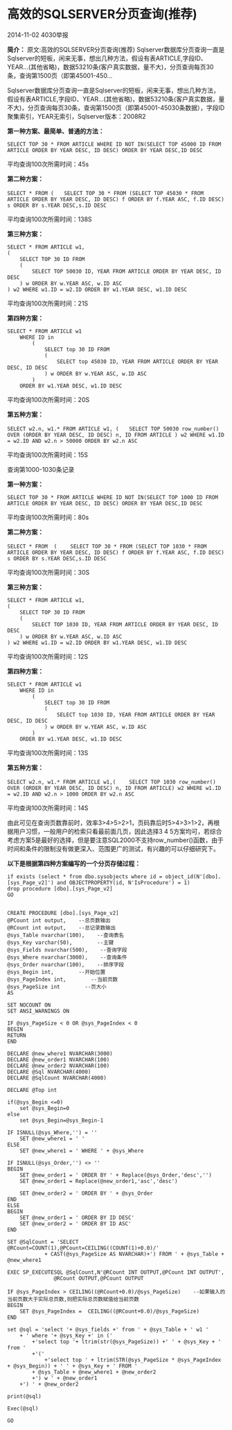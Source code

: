 # 高效的SQLSERVER分页查询(推荐)

2014-11-02 4030举报

**简介：** 原文:高效的SQLSERVER分页查询(推荐) Sqlserver数据库分页查询一直是Sqlserver的短板，闲来无事，想出几种方法，假设有表ARTICLE,字段ID、YEAR...(其他省略)，数据53210条(客户真实数据，量不大)，分页查询每页30条，查询第1500页（即第45001-450...





Sqlserver数据库分页查询一直是Sqlserver的短板，闲来无事，想出几种方法，假设有表ARTICLE,字段ID、YEAR...(其他省略)，数据53210条(客户真实数据，量不大)，分页查询每页30条，查询第1500页（即第45001-45030条数据），字段ID聚集索引，YEAR无索引，Sqlserver版本：2008R2

**第一种方案、最简单、普通的方法：**



```
SELECT TOP 30 * FROM ARTICLE WHERE ID NOT IN(SELECT TOP 45000 ID FROM ARTICLE ORDER BY YEAR DESC, ID DESC) ORDER BY YEAR DESC,ID DESC  
```

 

 

   平均查询100次所需时间：45s

**第二种方案：**



```
SELECT * FROM (　　SELECT TOP 30 * FROM (SELECT TOP 45030 * FROM ARTICLE ORDER BY YEAR DESC, ID DESC) f ORDER BY f.YEAR ASC, f.ID DESC) s ORDER BY s.YEAR DESC,s.ID DESC  
```

 

   平均查询100次所需时间：138S

**第三种方案：**



```
SELECT * FROM ARTICLE w1, 
(
    SELECT TOP 30 ID FROM 
    (
        SELECT TOP 50030 ID, YEAR FROM ARTICLE ORDER BY YEAR DESC, ID DESC
    ) w ORDER BY w.YEAR ASC, w.ID ASC
) w2 WHERE w1.ID = w2.ID ORDER BY w1.YEAR DESC, w1.ID DESC
```

   平均查询100次所需时间：21S

**第四种方案：**



```
SELECT * FROM ARTICLE w1 
    WHERE ID in 
        (
            SELECT top 30 ID FROM 
            (
                SELECT top 45030 ID, YEAR FROM ARTICLE ORDER BY YEAR DESC, ID DESC
            ) w ORDER BY w.YEAR ASC, w.ID ASC
        ) 
    ORDER BY w1.YEAR DESC, w1.ID DESC
```

   平均查询100次所需时间：20S

**第五种方案：**



```
SELECT w2.n, w1.* FROM ARTICLE w1, (　　SELECT TOP 50030 row_number() OVER (ORDER BY YEAR DESC, ID DESC) n, ID FROM ARTICLE ) w2 WHERE w1.ID = w2.ID AND w2.n > 50000 ORDER BY w2.n ASC  
```

   平均查询100次所需时间：15S

查询第1000-1030条记录

**第一种方案：**



```
SELECT TOP 30 * FROM ARTICLE WHERE ID NOT IN(SELECT TOP 1000 ID FROM ARTICLE ORDER BY YEAR DESC, ID DESC) ORDER BY YEAR DESC,ID DESC  
```

 

   平均查询100次所需时间：80s

**第二种方案：**



```
SELECT * FROM  ( 　　SELECT TOP 30 * FROM (SELECT TOP 1030 * FROM ARTICLE ORDER BY YEAR DESC, ID DESC) f ORDER BY f.YEAR ASC, f.ID DESC) s ORDER BY s.YEAR DESC,s.ID DESC  
```

  平均查询100次所需时间：30S

**第三种方案：**



```
SELECT * FROM ARTICLE w1, 
(
    SELECT TOP 30 ID FROM 
    (
        SELECT TOP 1030 ID, YEAR FROM ARTICLE ORDER BY YEAR DESC, ID DESC
    ) w ORDER BY w.YEAR ASC, w.ID ASC
) w2 WHERE w1.ID = w2.ID ORDER BY w1.YEAR DESC, w1.ID DESC
```

   平均查询100次所需时间：12S

**第四种方案：**



```
SELECT * FROM ARTICLE w1 
    WHERE ID in 
        (
            SELECT top 30 ID FROM 
            (
                SELECT top 1030 ID, YEAR FROM ARTICLE ORDER BY YEAR DESC, ID DESC
            ) w ORDER BY w.YEAR ASC, w.ID ASC
        ) 
    ORDER BY w1.YEAR DESC, w1.ID DESC
```

   平均查询100次所需时间：13S

**第五种方案：**



```
SELECT w2.n, w1.* FROM ARTICLE w1,( 　　SELECT TOP 1030 row_number() OVER (ORDER BY YEAR DESC, ID DESC) n, ID FROM ARTICLE) w2 WHERE w1.ID = w2.ID AND w2.n > 1000 ORDER BY w2.n ASC  
```

平均查询100次所需时间：14S

   由此可见在查询页数靠前时，效率3>4>5>2>1，页码靠后时5>4>3>1>2，再根据用户习惯，一般用户的检索只看最前面几页，因此选择3 4 5方案均可，若综合考虑方案5是最好的选择，但是要注意SQL2000不支持row_number()函数，由于时间和条件的限制没有做更深入、范围更广的测试，有兴趣的可以仔细研究下。

**以下是根据第四种方案编写的一个分页存储过程：**



```
if exists (select * from dbo.sysobjects where id = object_id(N'[dbo].[sys_Page_v2]') and OBJECTPROPERTY(id, N'IsProcedure') = 1)
drop procedure [dbo].[sys_Page_v2]
GO
 

CREATE PROCEDURE [dbo].[sys_Page_v2]
@PCount int output,    --总页数输出
@RCount int output,    --总记录数输出
@sys_Table nvarchar(100),    --查询表名
@sys_Key varchar(50),        --主键
@sys_Fields nvarchar(500),    --查询字段
@sys_Where nvarchar(3000),    --查询条件
@sys_Order nvarchar(100),    --排序字段
@sys_Begin int,        --开始位置
@sys_PageIndex int,        --当前页数
@sys_PageSize int        --页大小
AS

SET NOCOUNT ON
SET ANSI_WARNINGS ON

IF @sys_PageSize < 0 OR @sys_PageIndex < 0
BEGIN        
RETURN
END

DECLARE @new_where1 NVARCHAR(3000)
DECLARE @new_order1 NVARCHAR(100)
DECLARE @new_order2 NVARCHAR(100)
DECLARE @Sql NVARCHAR(4000)
DECLARE @SqlCount NVARCHAR(4000)

DECLARE @Top int

if(@sys_Begin <=0)
    set @sys_Begin=0
else
    set @sys_Begin=@sys_Begin-1

IF ISNULL(@sys_Where,'') = ''
    SET @new_where1 = ' '
ELSE
    SET @new_where1 = ' WHERE ' + @sys_Where

IF ISNULL(@sys_Order,'') <> '' 
BEGIN
    SET @new_order1 = ' ORDER BY ' + Replace(@sys_Order,'desc','')
    SET @new_order1 = Replace(@new_order1,'asc','desc')

    SET @new_order2 = ' ORDER BY ' + @sys_Order
END
ELSE
BEGIN
    SET @new_order1 = ' ORDER BY ID DESC'
    SET @new_order2 = ' ORDER BY ID ASC'
END

SET @SqlCount = 'SELECT @RCount=COUNT(1),@PCount=CEILING((COUNT(1)+0.0)/'
            + CAST(@sys_PageSize AS NVARCHAR)+') FROM ' + @sys_Table + @new_where1

EXEC SP_EXECUTESQL @SqlCount,N'@RCount INT OUTPUT,@PCount INT OUTPUT',
               @RCount OUTPUT,@PCount OUTPUT

IF @sys_PageIndex > CEILING((@RCount+0.0)/@sys_PageSize)    --如果输入的当前页数大于实际总页数,则把实际总页数赋值给当前页数
BEGIN
    SET @sys_PageIndex =  CEILING((@RCount+0.0)/@sys_PageSize)
END

set @sql = 'select '+ @sys_fields +' from ' + @sys_Table + ' w1 '
    + ' where '+ @sys_Key +' in ('
        +'select top '+ ltrim(str(@sys_PageSize)) +' ' + @sys_Key + ' from '
        +'('
            +'select top ' + ltrim(STR(@sys_PageSize * @sys_PageIndex + @sys_Begin)) + ' ' + @sys_Key + ' FROM ' 
        + @sys_Table + @new_where1 + @new_order2 
        +') w ' + @new_order1
    +') ' + @new_order2

print(@sql)

Exec(@sql)

GO
```

 